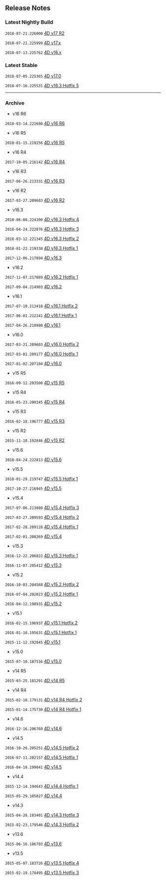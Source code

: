 Release Notes
-------------

### Latest Nightly Build

``2018-07-21.226000`` [4D v17 R2](https://github.com/4D-JP/release-notes/tree/master/v17/r2/) 

``2018-07-21.225999`` [4D v17.x](https://github.com/4D-JP/release-notes/tree/master/v17/17.0/hf1/)

``2018-07-13.225762`` [4D v16.x](https://github.com/4D-JP/release-notes/tree/master/v16/16.4/)

### Latest Stable

``2018-07-05.225365`` [4D v17.0](https://github.com/4D-JP/release-notes/tree/master/v17/17.0/)

``2018-07-16.225531`` [4D v16.3 Hotfix 5](https://github.com/4D-JP/release-notes/tree/master/v16/16.3/hf5/)

---

### Archive

* v16 R6

``2018-03-14.221608`` [4D v16 R6](https://github.com/4D-JP/release-notes/tree/master/v16/r6/)

* v16 R5

``2018-01-15.219256`` [4D v16 R5](https://github.com/4D-JP/release-notes/tree/master/v16/r5/)

* v16 R4

``2017-10-05.216142`` [4D v16 R4](https://github.com/4D-JP/release-notes/tree/master/v16/r4/)

* v16 R3

``2017-06-26.213331`` [4D v16 R3](https://github.com/4D-JP/release-notes/tree/master/v16/r3/)

* v16 R2

``2017-03-27.209603`` [4D v16 R2](https://github.com/4D-JP/release-notes/tree/master/v16/r2/)

* v16.3

``2018-06-08.224100`` [4D v16.3 Hotfix 4](https://github.com/4D-JP/release-notes/tree/master/v16/16.3/hf4/)

``2018-04-24.222876`` [4D v16.3 Hotfix 3](https://github.com/4D-JP/release-notes/tree/master/v16/16.3/hf3/)

``2018-03-12.221345`` [4D v16.3 Hotfix 2](https://github.com/4D-JP/release-notes/tree/master/v16/16.3/hf2/)

``2018-01-22.219338`` [4D v16.3 Hotfix 1](https://github.com/4D-JP/release-notes/tree/master/v16/16.3/hf1/)

``2017-12-06.217894`` [4D v16.3](https://github.com/4D-JP/release-notes/tree/master/v16/16.3/)

* v16.2

``2017-11-07.217089`` [4D v16.2 Hotfix 1](https://github.com/4D-JP/release-notes/tree/master/v16/16.2/hf1/)

``2017-09-04.214903`` [4D v16.2](https://github.com/4D-JP/release-notes/tree/master/v16/16.2/)

* v16.1

``2017-07-10.213418`` [4D v16.1 Hotfix 2](https://github.com/4D-JP/release-notes/tree/master/v16/16.1/hf2/)

``2017-06-01.212241`` [4D v16.1 Hotfix 1](https://github.com/4D-JP/release-notes/tree/master/v16/16.1/hf1/)

``2017-04-26.210980`` [4D v16.1](https://github.com/4D-JP/release-notes/tree/master/v16/16.1/)

* v16.0

``2017-03-21.209603`` [4D v16.0 Hotfix 2](https://github.com/4D-JP/release-notes/tree/master/v16/16.0/hf2/)
 
``2017-03-01.209177`` [4D v16.0 Hotfix 1](https://github.com/4D-JP/release-notes/tree/master/v16/16.0/hf1/)

``2017-01-02.207104`` [4D v16.0](https://github.com/4D-JP/release-notes/tree/master/v16/16.0/) 

* v15 R5

``2016-09-12.203500`` [4D v15 R5](https://github.com/4D-JP/release-notes/tree/master/v15/r5/)

* v15 R4

``2016-05-23.200345`` [4D v15 R4](https://github.com/4D-JP/release-notes/tree/master/v15/r4/)

* v15 R3

``2016-02-18.196777`` [4D v15 R3](https://github.com/4D-JP/release-notes/tree/master/v15/r3/) 

* v15 R2

``2015-11-18.192846`` [4D v15 R2](https://github.com/4D-JP/release-notes/tree/master/v15/r2/) 

* v15.6

``2018-04-24.222813`` [4D v15.6](https://github.com/4D-JP/release-notes/tree/master/v15/15.6/)

* v15.5

``2018-01-29.219747`` [4D v15.5 Hotfix 1](https://github.com/4D-JP/release-notes/tree/master/v15/15.5/hf1/)

``2017-10-27.216945`` [4D v15.5](https://github.com/4D-JP/release-notes/tree/master/v15/15.5/)

* v15.4

``2017-07-06.213080`` [4D v15.4 Hotfix 3](https://github.com/4D-JP/release-notes/tree/master/v15/15.4/hf3/)

``2017-03-27.209593`` [4D v15.4 Hotfix 2](https://github.com/4D-JP/release-notes/tree/master/v15/15.4/hf2/)

``2017-02-28.209128`` [4D v15.4 Hotfix 1](https://github.com/4D-JP/release-notes/tree/master/v15/15.4/hf1/)

``2017-02-01.208269`` [4D v15.4](https://github.com/4D-JP/release-notes/tree/master/v15/15.4/)

* v15.3

``2016-12-22.206822`` [4D v15.3 Hotfix 1](https://github.com/4D-JP/release-notes/tree/master/v15/15.3/hf1/)

``2016-11-07.205412`` [4D v15.3](https://github.com/4D-JP/release-notes/tree/master/v15/15.3/)

* v15.2

``2016-10-03.204568`` [4D v15.2 Hotfix 2](https://github.com/4D-JP/release-notes/tree/master/v15/15.2/hf2/)

``2016-07-04.202023`` [4D v15.2 Hotfix 1](https://github.com/4D-JP/release-notes/tree/master/v15/15.2/hf1/)

``2016-04-12.198931`` [4D v15.2](https://github.com/4D-JP/release-notes/tree/master/v15/15.2/)

* v15.1

``2016-02-15.196937`` [4D v15.1 Hotfix 2](https://github.com/4D-JP/release-notes/tree/master/v15/15.1/hf2/)

``2016-01-18.195631`` [4D v15.1 Hotfix 1](https://github.com/4D-JP/release-notes/tree/master/v15/15.1/hf1/)
 
``2015-11-12.192845`` [4D v15.1](https://github.com/4D-JP/release-notes/tree/master/v15/15.1/)

* v15.0
 
``2015-07-10.187516`` [4D v15.0](https://github.com/4D-JP/release-notes/tree/master/v15/15.0/) 

* v14 R5

``2015-03-25.181291`` [4D v14 R5](https://github.com/4D-JP/release-notes/tree/master/v14/r5/) 

* v14 R4

``2015-02-18.179131`` [4D v14 R4 Hotfix 2](https://github.com/4D-JP/release-notes/tree/master/v14/r4/hf2/) 

``2015-01-14.175730`` [4D v14 R4 Hotfix 1](https://github.com/4D-JP/release-notes/tree/master/v14/r4/hf1/) 

* v14.6

``2016-12-16.206769`` [4D v14.6](https://github.com/4D-JP/release-notes/tree/master/v14/14.6/) 

* v14.5

``2016-10-26.205251`` [4D v14.5 Hotfix 2](https://github.com/4D-JP/release-notes/tree/master/v14/14.5/hf2/) 

``2016-07-11.202157`` [4D v14.5 Hotfix 1](https://github.com/4D-JP/release-notes/tree/master/v14/14.5/hf1/) 

``2016-04-18.199041`` [4D v14.5](https://github.com/4D-JP/release-notes/tree/master/v14/14.5/) 

* v14.4

``2015-12-14.194643`` [4D v14.4 Hotfix 1](https://github.com/4D-JP/release-notes/tree/master/v14/14.4/hf1/) 
 
``2015-05-29.185827`` [4D v14.4](https://github.com/4D-JP/release-notes/tree/master/v14/14.4/) 

* v14.3

``2015-04-28.183401`` [4D v14.3 Hotfix 3](https://github.com/4D-JP/release-notes/tree/master/v14/14.3/hf3/) 

``2015-02-23.179546`` [4D v14.3 Hotfix 2](https://github.com/4D-JP/release-notes/tree/master/v14/14.3/hf2/) 

* v13.6

``2015-06-16.186703`` [4D v13.6](https://github.com/4D-JP/release-notes/tree/master/v13/13.6/) 

* v13.5

``2015-05-07.183726`` [4D v13.5 Hotfix 4](https://github.com/4D-JP/release-notes/tree/master/v13/13.5/hf4/) 

``2015-02-19.178495`` [4D v13.5 Hotfix 3](https://github.com/4D-JP/release-notes/tree/master/v13/13.5/hf3/) 

